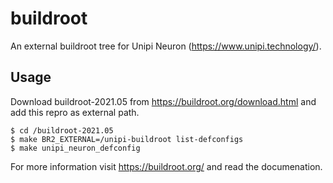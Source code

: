 # buildroot

An external buildroot tree for Unipi Neuron (https://www.unipi.technology/).

## Usage

Download buildroot-2021.05 from https://buildroot.org/download.html and add this repro as external path.

```shell
$ cd /buildroot-2021.05
$ make BR2_EXTERNAL=/unipi-buildroot list-defconfigs
$ make unipi_neuron_defconfig
```

For more information visit https://buildroot.org/ and read the documenation.
